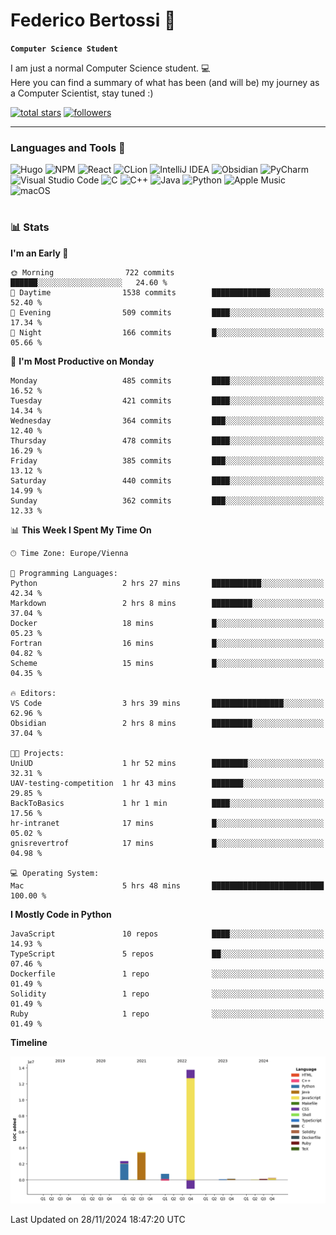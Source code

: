 # Federico Bertossi 🚀

**`Computer Science Student`**

[//]: # (Thanks to @ForrestKnight for the inspiration.)

<!-- TODO: Insert a banner image -->

I am just a normal Computer Science student. 💻 </br>
Here you can find a summary of what has been (and will be) my journey as a Computer Scientist, stay tuned :)

   <p>
      <a href="https://github.com/mrBymax?tab=repositories&sort=stargazers">
         <img alt="total stars" title="Total stars on GitHub" src="https://custom-icon-badges.demolab.com/github/stars/mrBymax?color=55960c&style=for-the-badge&labelColor=488207&logo=star"/></a>
<a href="https://github.com/mrBymax?tab=followers">
         <img alt="followers" title="Follow me on Github" src="https://custom-icon-badges.demolab.com/github/followers/mrBymax?color=236ad3&labelColor=1155ba&style=for-the-badge&logo=person-add&label=Follow&logoColor=white"/></a>
   </p>

---

<!-- TODO: Insert a GIF -->
### Languages and Tools 🧰

<!-- TODO: Change it with shields -->
![Hugo](https://img.shields.io/badge/Hugo-black.svg?style=for-the-badge&logo=Hugo)
![NPM](https://img.shields.io/badge/NPM-%23CB3837.svg?style=for-the-badge&logo=npm&logoColor=white)
![React](https://img.shields.io/badge/react-%2320232a.svg?style=for-the-badge&logo=react&logoColor=%2361DAFB)
![CLion](https://img.shields.io/badge/CLion-black?style=for-the-badge&logo=clion&logoColor=white)
![IntelliJ IDEA](https://img.shields.io/badge/IntelliJIDEA-000000.svg?style=for-the-badge&logo=intellij-idea&logoColor=white)
![Obsidian](https://img.shields.io/badge/Obsidian-%23483699.svg?style=for-the-badge&logo=obsidian&logoColor=white)
![PyCharm](https://img.shields.io/badge/pycharm-143?style=for-the-badge&logo=pycharm&logoColor=black&color=black&labelColor=green)
![Visual Studio Code](https://img.shields.io/badge/Visual%20Studio%20Code-0078d7.svg?style=for-the-badge&logo=visual-studio-code&logoColor=white)
![C](https://img.shields.io/badge/c-%2300599C.svg?style=for-the-badge&logo=c&logoColor=white)
![C++](https://img.shields.io/badge/c++-%2300599C.svg?style=for-the-badge&logo=c%2B%2B&logoColor=white)
![Java](https://img.shields.io/badge/java-%23ED8B00.svg?style=for-the-badge&logo=openjdk&logoColor=white)
![Python](https://img.shields.io/badge/python-3670A0?style=for-the-badge&logo=python&logoColor=ffdd54)
![Apple Music](https://img.shields.io/badge/Apple_Music-9933CC?style=for-the-badge&logo=apple-music&logoColor=white)
![macOS](https://img.shields.io/badge/mac%20os-000000?style=for-the-badge&logo=macos&logoColor=F0F0F0)


#

### 📊 Stats

<!-- ![My GitHub stats](https://github-readme-stats.vercel.app/api?username=mrBymax&show_icons=true&theme=dracula) -->


<!--START_SECTION:waka-->
**I'm an Early 🐤** 

```text
🌞 Morning                722 commits         ██████░░░░░░░░░░░░░░░░░░░   24.60 % 
🌆 Daytime                1538 commits        █████████████░░░░░░░░░░░░   52.40 % 
🌃 Evening                509 commits         ████░░░░░░░░░░░░░░░░░░░░░   17.34 % 
🌙 Night                  166 commits         █░░░░░░░░░░░░░░░░░░░░░░░░   05.66 % 
```
📅 **I'm Most Productive on Monday** 

```text
Monday                   485 commits         ████░░░░░░░░░░░░░░░░░░░░░   16.52 % 
Tuesday                  421 commits         ████░░░░░░░░░░░░░░░░░░░░░   14.34 % 
Wednesday                364 commits         ███░░░░░░░░░░░░░░░░░░░░░░   12.40 % 
Thursday                 478 commits         ████░░░░░░░░░░░░░░░░░░░░░   16.29 % 
Friday                   385 commits         ███░░░░░░░░░░░░░░░░░░░░░░   13.12 % 
Saturday                 440 commits         ████░░░░░░░░░░░░░░░░░░░░░   14.99 % 
Sunday                   362 commits         ███░░░░░░░░░░░░░░░░░░░░░░   12.33 % 
```


📊 **This Week I Spent My Time On** 

```text
🕑︎ Time Zone: Europe/Vienna

💬 Programming Languages: 
Python                   2 hrs 27 mins       ███████████░░░░░░░░░░░░░░   42.34 % 
Markdown                 2 hrs 8 mins        █████████░░░░░░░░░░░░░░░░   37.04 % 
Docker                   18 mins             █░░░░░░░░░░░░░░░░░░░░░░░░   05.23 % 
Fortran                  16 mins             █░░░░░░░░░░░░░░░░░░░░░░░░   04.82 % 
Scheme                   15 mins             █░░░░░░░░░░░░░░░░░░░░░░░░   04.35 % 

🔥 Editors: 
VS Code                  3 hrs 39 mins       ████████████████░░░░░░░░░   62.96 % 
Obsidian                 2 hrs 8 mins        █████████░░░░░░░░░░░░░░░░   37.04 % 

🐱‍💻 Projects: 
UniUD                    1 hr 52 mins        ████████░░░░░░░░░░░░░░░░░   32.31 % 
UAV-testing-competition  1 hr 43 mins        ███████░░░░░░░░░░░░░░░░░░   29.85 % 
BackToBasics             1 hr 1 min          ████░░░░░░░░░░░░░░░░░░░░░   17.56 % 
hr-intranet              17 mins             █░░░░░░░░░░░░░░░░░░░░░░░░   05.02 % 
gnisrevertrof            17 mins             █░░░░░░░░░░░░░░░░░░░░░░░░   04.98 % 

💻 Operating System: 
Mac                      5 hrs 48 mins       █████████████████████████   100.00 % 
```

**I Mostly Code in Python** 

```text
JavaScript               10 repos            ████░░░░░░░░░░░░░░░░░░░░░   14.93 % 
TypeScript               5 repos             ██░░░░░░░░░░░░░░░░░░░░░░░   07.46 % 
Dockerfile               1 repo              ░░░░░░░░░░░░░░░░░░░░░░░░░   01.49 % 
Solidity                 1 repo              ░░░░░░░░░░░░░░░░░░░░░░░░░   01.49 % 
Ruby                     1 repo              ░░░░░░░░░░░░░░░░░░░░░░░░░   01.49 % 
```



**Timeline**

![Lines of Code chart](https://raw.githubusercontent.com/mrBymax/mrBymax/main/assets/bar_graph.png)


 Last Updated on 28/11/2024 18:47:20 UTC
<!--END_SECTION:waka-->


[linkedin]: https://linkedin.com/federico-bertossi
[website]:  https://www.federicobertossi.com

</details>
